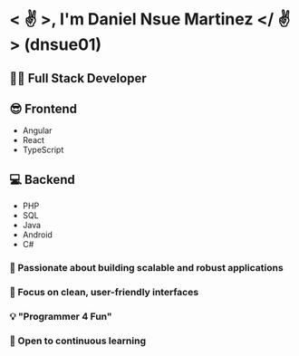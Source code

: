 # < ✌️ >, I'm Daniel Nsue Martinez </ ✌️> (dnsue01)

## 👨‍💻 **Full Stack Developer** 

## 😎 Frontend
 - Angular
 - React 
 - TypeScript
 
## 💻 Backend 
- PHP
- SQL
- Java
- Android
- C#
  
### 🚀 Passionate about building scalable and robust applications  
### 🎨 Focus on clean, user-friendly interfaces  
### 💡 "Programmer 4 Fun"  
### 🌟 Open to  continuous learning
